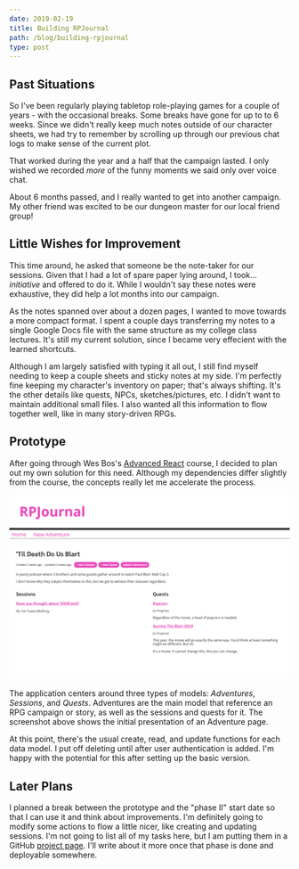 ```yaml
---
date: 2019-02-19
title: Building RPJournal
path: /blog/building-rpjournal
type: post
---
```


## Past Situations

So I've been regularly playing tabletop role-playing games for a couple of years - with the occasional breaks. Some breaks have gone for up to to 6 weeks. Since we didn't really keep much notes outside of our character sheets, we had try to remember by scrolling up through our previous chat logs to make sense of the current plot.

That worked during the year and a half that the campaign lasted. I only wished we recorded _more_ of the funny moments we said only over voice chat.

About 6 months passed, and I really wanted to get into another campaign. My other friend was excited to be our dungeon master for our local friend group!

## Little Wishes for Improvement

This time around, he asked that someone be the note-taker for our sessions. Given that I had a lot of spare paper lying around, I took... _initiative_ and offered to do it. While I wouldn't say these notes were exhaustive, they did help a lot months into our campaign.

As the notes spanned over about a dozen pages, I wanted to move towards a more compact format. I spent a couple days transferring my notes to a single Google Docs file with the same structure as my college class lectures. It's still my current solution, since I became very effecient with the learned shortcuts.

Although I am largely satisfied with typing it all out, I still find myself needing to keep a couple sheets and sticky notes at my side. I'm perfectly fine keeping my character's inventory on paper; that's always shifting. It's the other details like quests, NPCs, sketches/pictures, etc. I didn't want to maintain additional small files. I also wanted all this information to flow together well, like in many story-driven RPGs.

## Prototype

After going through Wes Bos's [Advanced React](https://advancedreact.com/) course, I decided to plan out my own solution for this need. Although my dependencies differ slightly from the course, the concepts really let me accelerate the process.

![Prototype adventure page for a podcast called 'Till Death Do Us Blart](../media/rpjournal-1.png)

The application centers around three types of models: _Adventures_, _Sessions_, and _Quests_. Adventures are the main model that reference an RPG campaign or story, as well as the sessions and quests for it. The screenshot above shows the initial presentation of an Adventure page.

At this point, there's the usual create, read, and update functions for each data model. I put off deleting until after user authentication is added. I'm happy with the potential for this after setting up the basic version.

## Later Plans

I planned a break between the prototype and the "phase II" start date so that I can use it and think about improvements. I'm definitely going to modify some actions to flow a little nicer, like creating and updating sessions. I'm not going to list all of my tasks here, but I am putting them in a GitHub [project page](https://github.com/MarkH817/RPJournal/projects/2). I'll write about it more once that phase is done and deployable somewhere.
